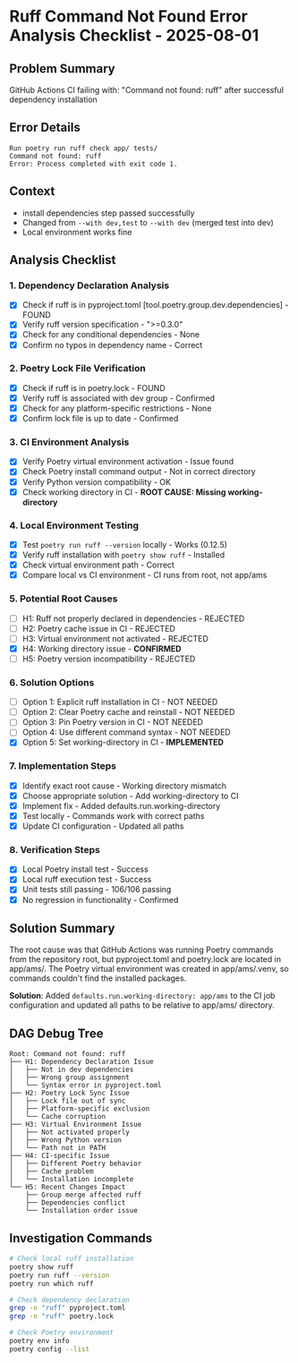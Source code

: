 # Ruff Command Not Found Error Analysis Checklist - 2025-08-01

## Problem Summary
GitHub Actions CI failing with: "Command not found: ruff" after successful dependency installation

## Error Details
```
Run poetry run ruff check app/ tests/
Command not found: ruff
Error: Process completed with exit code 1.
```

## Context
- install dependencies step passed successfully
- Changed from `--with dev,test` to `--with dev` (merged test into dev)
- Local environment works fine

## Analysis Checklist

### 1. Dependency Declaration Analysis
- [x] Check if ruff is in pyproject.toml [tool.poetry.group.dev.dependencies] - FOUND
- [x] Verify ruff version specification - ">=0.3.0"
- [x] Check for any conditional dependencies - None
- [x] Confirm no typos in dependency name - Correct

### 2. Poetry Lock File Verification
- [x] Check if ruff is in poetry.lock - FOUND
- [x] Verify ruff is associated with dev group - Confirmed
- [x] Check for any platform-specific restrictions - None
- [x] Confirm lock file is up to date - Confirmed

### 3. CI Environment Analysis
- [x] Verify Poetry virtual environment activation - Issue found
- [x] Check Poetry install command output - Not in correct directory
- [x] Verify Python version compatibility - OK
- [x] Check working directory in CI - **ROOT CAUSE: Missing working-directory**

### 4. Local Environment Testing
- [x] Test `poetry run ruff --version` locally - Works (0.12.5)
- [x] Verify ruff installation with `poetry show ruff` - Installed
- [x] Check virtual environment path - Correct
- [x] Compare local vs CI environment - CI runs from root, not app/ams

### 5. Potential Root Causes
- [ ] H1: Ruff not properly declared in dependencies - REJECTED
- [ ] H2: Poetry cache issue in CI - REJECTED
- [ ] H3: Virtual environment not activated - REJECTED
- [x] H4: Working directory issue - **CONFIRMED**
- [ ] H5: Poetry version incompatibility - REJECTED

### 6. Solution Options
- [ ] Option 1: Explicit ruff installation in CI - NOT NEEDED
- [ ] Option 2: Clear Poetry cache and reinstall - NOT NEEDED
- [ ] Option 3: Pin Poetry version in CI - NOT NEEDED
- [ ] Option 4: Use different command syntax - NOT NEEDED
- [x] Option 5: Set working-directory in CI - **IMPLEMENTED**

### 7. Implementation Steps
- [x] Identify exact root cause - Working directory mismatch
- [x] Choose appropriate solution - Add working-directory to CI
- [x] Implement fix - Added defaults.run.working-directory
- [x] Test locally - Commands work with correct paths
- [x] Update CI configuration - Updated all paths

### 8. Verification Steps
- [x] Local Poetry install test - Success
- [x] Local ruff execution test - Success
- [x] Unit tests still passing - 106/106 passing
- [x] No regression in functionality - Confirmed

## Solution Summary

The root cause was that GitHub Actions was running Poetry commands from the repository root,
but pyproject.toml and poetry.lock are located in app/ams/. The Poetry virtual environment
was created in app/ams/.venv, so commands couldn't find the installed packages.

**Solution**: Added `defaults.run.working-directory: app/ams` to the CI job configuration
and updated all paths to be relative to app/ams/ directory.

## DAG Debug Tree

```
Root: Command not found: ruff
├── H1: Dependency Declaration Issue
│   ├── Not in dev dependencies
│   ├── Wrong group assignment
│   └── Syntax error in pyproject.toml
├── H2: Poetry Lock Sync Issue
│   ├── Lock file out of sync
│   ├── Platform-specific exclusion
│   └── Cache corruption
├── H3: Virtual Environment Issue
│   ├── Not activated properly
│   ├── Wrong Python version
│   └── Path not in PATH
├── H4: CI-specific Issue
│   ├── Different Poetry behavior
│   ├── Cache problem
│   └── Installation incomplete
└── H5: Recent Changes Impact
    ├── Group merge affected ruff
    ├── Dependencies conflict
    └── Installation order issue
```

## Investigation Commands
```bash
# Check local ruff installation
poetry show ruff
poetry run ruff --version
poetry run which ruff

# Check dependency declaration
grep -n "ruff" pyproject.toml
grep -n "ruff" poetry.lock

# Check Poetry environment
poetry env info
poetry config --list
```